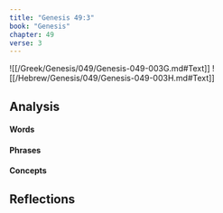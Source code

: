 ```yaml
---
title: "Genesis 49:3"
book: "Genesis"
chapter: 49
verse: 3
---
```

![[/Greek/Genesis/049/Genesis-049-003G.md#Text]]
![[/Hebrew/Genesis/049/Genesis-049-003H.md#Text]]

## Analysis

#### Words

#### Phrases

#### Concepts

## Reflections
